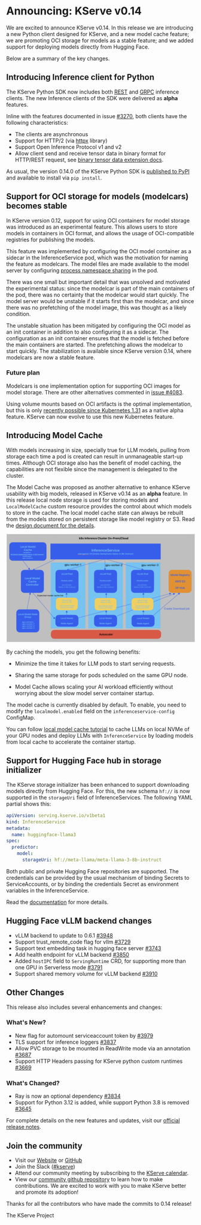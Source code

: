 # Announcing: KServe v0.14

We are excited to announce KServe v0.14. In this release we are introducing a new Python client designed for KServe, and a new model cache feature; we are promoting OCI storage for models as a stable feature; and we added support for deploying models directly from Hugging Face.

Below are a summary of the key changes.

## Introducing Inference client for Python

The KServe Python SDK now includes both [REST](https://github.com/kserve/kserve/blob/v0.14.0/python/kserve/kserve/inference_client.py#L388) and [GRPC](https://github.com/kserve/kserve/blob/v0.14.0/python/kserve/kserve/inference_client.py#L61) inference clients. The new Inference clients of the SDK were delivered as **alpha** features.

Inline with the features documented in issue [#3270](https://github.com/kserve/kserve/issues/3270), both clients have the following characteristics:

* The clients are asynchronous
* Support for HTTP/2 (via [httpx](https://www.python-httpx.org/) library)
* Support Open Inference Protocol v1 and v2
* Allow client send and receive tensor data in binary format for HTTP/REST request, see [binary tensor data extension docs](https://kserve.github.io/website/0.14/modelserving/data_plane/binary_tensor_data_extension/).

As usual, the version 0.14.0 of the KServe Python SDK is [published to PyPI](https://pypi.org/project/kserve/0.14.0/) and available to install via `pip install`.

<!--
Related tickets:
* Initial implementation [#3270](https://github.com/kserve/kserve/issues/3270)
* FP16 support [#3643](https://github.com/kserve/kserve/issues/3643)
-->

## Support for OCI storage for models (modelcars) becomes stable

In KServe version 0.12, support for using OCI containers for model storage was introduced as an experimental feature. This allows users to store models in containers in OCI format, and allows the usage of OCI-compatible registries for publishing the models.

This feature was implemented by configuring the OCI model container as a sidecar in the InferenceService pod, which was the motivation for naming the feature as modelcars. The model files are made available to the model server by configuring [process namespace sharing](https://kubernetes.io/docs/tasks/configure-pod-container/share-process-namespace/) in the pod.

There was one small but important detail that was unsolved and motivated the experimental status: since the modelcar is part of the main containers of the pod, there was no certainty that the modelcar would start quickly. The model server would be unstable if it starts first than the modelcar, and since there was no prefetching of the model image, this was thought as a likely condition.

The unstable situation has been mitigated by configuring the OCI model as an init container in addition to also configuring it as a sidecar. The configuration as an init container ensures that the model is fetched before the main containers are started. The prefetching allows the modelcar to start quickly.
The stabilization is available since KServe version 0.14, where modelcars are now a stable feature.

### Future plan

Modelcars is one implementation option for supporting OCI images for model storage. There are other alternatives commented in [issue #4083](https://github.com/kserve/kserve/issues/4083).

Using volume mounts based on OCI artifacts is the optimal implementation, but this is only [recently possible since Kubernetes 1.31](https://kubernetes.io/blog/2024/08/16/kubernetes-1-31-image-volume-source/) as a native alpha feature. KServe can now evolve to use this new Kubernetes feature.

## Introducing Model Cache

With models increasing in size, specially true for LLM models, pulling from storage each time a pod is created can result in unmanageable start-up times. Although OCI storage also has the benefit of model caching, the capabilities are not flexible since the management is delegated to the cluster.

The Model Cache was proposed as another alternative to enhance KServe usability with big models, released in KServe v0.14 as an **alpha** feature. 
In this release local node storage is used for storing models and `LocalModelCache` custom resource provides the control about which models to store in the cache.
The local model cache state can always be rebuilt from the models stored on persistent storage like model registry or S3.
Read the [design document for the details](https://docs.google.com/document/d/1nao8Ws3tonO2zNAzdmXTYa0hECZNoP2SV_z9Zg0PzLA/edit).

![!localmodelcache](../../images/localmodelcache.png)

By caching the models, you get the following benefits:

- Minimize the time it takes for LLM pods to start serving requests.

- Sharing the same storage for pods scheduled on the same GPU node.

- Model Cache allows scaling your AI workload efficiently without worrying about the slow model server container startup.

The model cache is currently disabled by default. To enable, you need to modify the `localmodel.enabled` field on the `inferenceservice-config` ConfigMap.

You can follow [local model cache tutorial](../../modelserving/storage/modelcache/localmodel.md) to cache LLMs on local NVMe of your GPU nodes and deploy LLMs with `InferenceService` by loading models from local cache to accelerate the container startup. 

<!--
Related tickets:
* Cluster local model controller: [#3860](https://github.com/kserve/kserve/pull/3860)
* Cluster Local Model CR [#3839](https://github.com/kserve/kserve/pull/3839)
* Add NodeDownloadPending status to ClusterLocalModel [#3955](https://github.com/kserve/kserve/pull/3955)
-->

## Support for Hugging Face hub in storage initializer

The KServe storage initializer has been enhanced to support downloading models directly from Hugging Face. For this, the new schema `hf://` is now supported in the `storageUri` field of InferenceServices. The following YAML partial shows this:

```yaml
apiVersion: serving.kserve.io/v1beta1
kind: InferenceService
metadata:
  name: huggingface-llama3
spec:
  predictor:
    model:
      storageUri: hf://meta-llama/meta-llama-3-8b-instruct
```

Both public and private Hugging Face repositories are supported. The credentials can be provided by the usual mechanism of binding Secrets to ServiceAccounts, or by binding the credentials Secret as environment variables in the InferenceService.

Read the [documentation](../../../modelserving/storage/huggingface/hf/) for more details.

<!--
Related tickets:
* Implement Huggingface model download in storage initializer [#3584](https://github.com/kserve/kserve/pull/3584)
-->

## Hugging Face vLLM backend changes
 
* vLLM backend to update to 0.6.1 [#3948](https://github.com/kserve/kserve/pull/3948)
* Support trust_remote_code flag for vllm [#3729](https://github.com/kserve/kserve/pull/3729)
* Support text embedding task in hugging face server [#3743](https://github.com/kserve/kserve/pull/3743)
* Add health endpoint for vLLM backend [#3850](https://github.com/kserve/kserve/pull/3850)
* Added `hostIPC` field to `ServingRuntime` CRD, for supporting more than one GPU in Serverless mode [#3791](https://github.com/kserve/kserve/issues/3791)
* Support shared memory volume for vLLM backend [#3910](https://github.com/kserve/kserve/pull/3910)

## Other Changes

This release also includes several enhancements and changes:

### What's New?
* New flag for automount serviceaccount token by [#3979](https://github.com/kserve/kserve/pull/3979)
* TLS support for inference loggers [#3837](https://github.com/kserve/kserve/issues/3837)
* Allow PVC storage to be mounted in ReadWrite mode via an annotation [#3687](https://github.com/kserve/kserve/issues/3687)
* Support HTTP Headers passing for KServe python custom runtimes [#3669](https://github.com/kserve/kserve/pull/3669)

### What's Changed?
* Ray is now an optional dependency [#3834](https://github.com/kserve/kserve/pull/3834)
* Support for Python 3.12 is added, while support Python 3.8 is removed [#3645](https://github.com/kserve/kserve/pull/3645)

For complete details on the new features and updates, visit our [official release notes](https://github.com/kserve/kserve/releases/tag/v0.14.0).

## Join the community

- Visit our [Website](https://kserve.github.io/website/) or [GitHub](https://github.com/kserve)
- Join the Slack ([#kserve](https://github.com/kserve/community?tab=readme-ov-file#questions-and-issues))
- Attend our community meeting by subscribing to the [KServe calendar](https://zoom-lfx.platform.linuxfoundation.org/meetings/kserve?view=month).
- View our [community github repository](https://github.com/kserve/community) to learn how to make contributions. We are excited to work with you to make KServe better and promote its adoption!

Thanks for all the contributors who have made the commits to 0.14 release!

The KServe Project
